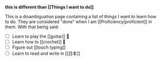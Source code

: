 **this is different than [[Things I want to do]]**

This is a disambiguation page containing a list of things I want to learn how to do. They are considered "done" when I am [[Proficiency|proficient]] in them. With that being said:

- [ ] Learn to play the [[guitar]] 🎸
- [ ] Learn how to [[crochet]] 🧶
- [ ] Figure out [[touch typing]]
- [ ] Learn to read and write in [[日本]]